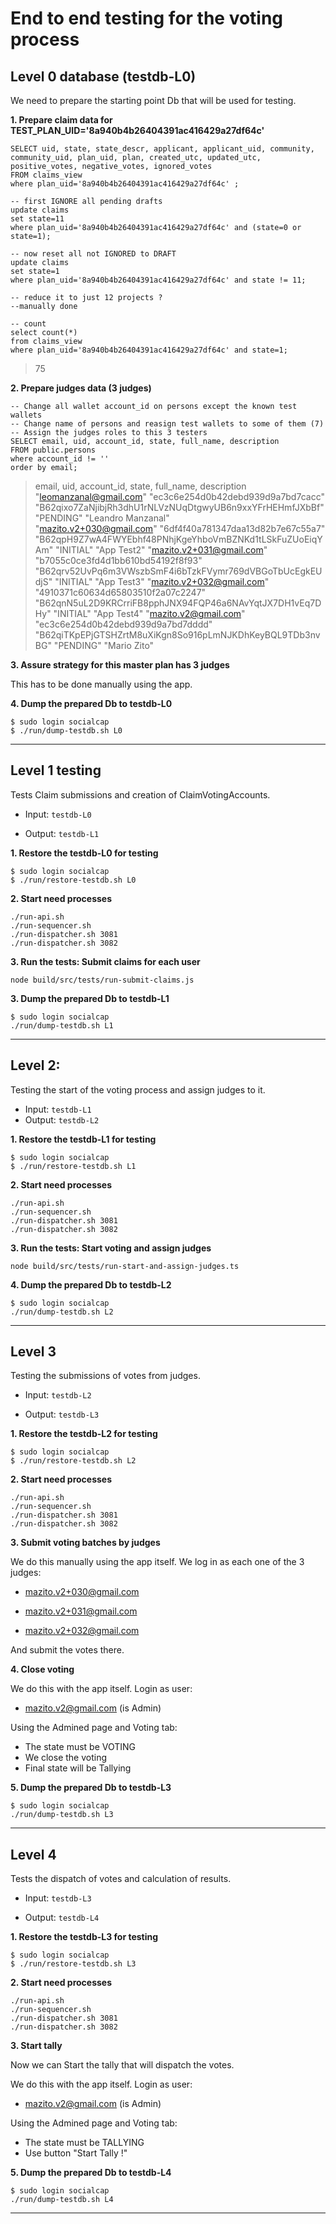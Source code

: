 # End to end testing for the voting process

## Level 0 database (testdb-L0)

We need to prepare the starting point Db that will be used for testing.

**1. Prepare claim data for TEST_PLAN_UID='8a940b4b26404391ac416429a27df64c'**

~~~
SELECT uid, state, state_descr, applicant, applicant_uid, community, community_uid, plan_uid, plan, created_utc, updated_utc, positive_votes, negative_votes, ignored_votes
FROM claims_view
where plan_uid='8a940b4b26404391ac416429a27df64c' ;

-- first IGNORE all pending drafts
update claims 
set state=11
where plan_uid='8a940b4b26404391ac416429a27df64c' and (state=0 or state=1);

-- now reset all not IGNORED to DRAFT
update claims 
set state=1
where plan_uid='8a940b4b26404391ac416429a27df64c' and state != 11;

-- reduce it to just 12 projects ?
--manually done

-- count 
select count(*) 
from claims_view
where plan_uid='8a940b4b26404391ac416429a27df64c' and state=1;
~~~
> 75

**2. Prepare judges data (3 judges)**
~~~
-- Change all wallet account_id on persons except the known test wallets
-- Change name of persons and reasign test wallets to some of them (7)
-- Assign the judges roles to this 3 testers
SELECT email, uid, account_id, state, full_name, description
FROM public.persons
where account_id != ''
order by email;
~~~
> email, uid, account_id, state, full_name, description
> "leomanzanal@gmail.com"	"ec3c6e254d0b42debd939d9a7bd7cacc"	"B62qixo7ZaNjibjRh3dhU1rNLVzNUqDtgwyUB6n9xxYFrHEHmfJXbBf"	"PENDING"	"Leandro Manzanal"	
> "mazito.v2+030@gmail.com"	"6df4f40a781347daa13d82b7e67c55a7"	"B62qpH9Z7wA4FWYEbhf48PNhjKgeYhboVmBZNKd1tLSkFuZUoEiqYAm"	"INITIAL"	"App Test2"	
> "mazito.v2+031@gmail.com"	"b7055c0ce3fd4d1bb610bd54192f8f93"	"B62qrv52UvPq6m3VWszbSmF4i6bTzkFVymr769dVBGoTbUcEgkEUdjS"	"INITIAL"	"App Test3"	
> "mazito.v2+032@gmail.com"	"4910371c60634d65803510f2a07c2247"	"B62qnN5uL2D9KRCrriFB8pphJNX94FQP46a6NAvYqtJX7DH1vEq7DHy"	"INITIAL"	"App Test4"	
> "mazito.v2@gmail.com"	"ec3c6e254d0b42debd939d9a7bd7dddd"	"B62qiTKpEPjGTSHZrtM8uXiKgn8So916pLmNJKDhKeyBQL9TDb3nvBG"	"PENDING"	"Mario Zito"	

**3. Assure strategy for this master plan has 3 judges**

This has to be done manually using the app.

**4. Dump the prepared Db to testdb-L0**
~~~
$ sudo login socialcap
$ ./run/dump-testdb.sh L0
~~~
---

## Level 1 testing

Tests Claim submissions and creation of ClaimVotingAccounts.

- Input: `testdb-L0`

- Output: `testdb-L1`

**1. Restore the testdb-L0 for testing**

~~~
$ sudo login socialcap
$ ./run/restore-testdb.sh L0
~~~

**2. Start need processes**
~~~
./run-api.sh
./run-sequencer.sh
./run-dispatcher.sh 3081
./run-dispatcher.sh 3082
~~~

**3. Run the tests: Submit claims for each user**

~~~
node build/src/tests/run-submit-claims.js
~~~

**3. Dump the prepared Db to testdb-L1** 

~~~
$ sudo login socialcap
./run/dump-testdb.sh L1
~~~
---

## Level 2:

Testing the start of the voting process and assign judges to it.

- Input: `testdb-L1`
- Output: `testdb-L2`

**1. Restore the testdb-L1 for testing**

~~~
$ sudo login socialcap
$ ./run/restore-testdb.sh L1
~~~

**2. Start need processes**
~~~
./run-api.sh
./run-sequencer.sh
./run-dispatcher.sh 3081
./run-dispatcher.sh 3082
~~~

**3. Run the tests: Start voting and assign judges**

~~~
node build/src/tests/run-start-and-assign-judges.ts
~~~

**4. Dump the prepared Db to testdb-L2**

~~~
$ sudo login socialcap
./run/dump-testdb.sh L2
~~~
---

## Level 3

Testing the submissions of votes from judges.

- Input: `testdb-L2`

- Output: `testdb-L3`

**1. Restore the testdb-L2 for testing**

~~~
$ sudo login socialcap
$ ./run/restore-testdb.sh L2
~~~

**2. Start need processes**

~~~
./run-api.sh
./run-sequencer.sh
./run-dispatcher.sh 3081
./run-dispatcher.sh 3082
~~~

**3. Submit voting batches by judges** 

We do this manually using the app itself. We log in as each one of the 3 judges:

- mazito.v2+030@gmail.com

- mazito.v2+031@gmail.com
- mazito.v2+032@gmail.com

And submit the votes there.

**4. Close voting**

We do this with the app itself. Login as user:

- mazito.v2@gmail.com (is Admin)

Using the Admined page and Voting tab:

- The state must be VOTING
- We close the voting
- Final state will be Tallying

**5. Dump the prepared Db to testdb-L3** 

~~~
$ sudo login socialcap
./run/dump-testdb.sh L3
~~~
---

## Level 4

Tests the dispatch of votes and calculation of results.

- Input: `testdb-L3`

- Output: `testdb-L4`

**1. Restore the testdb-L3 for testing**

~~~
$ sudo login socialcap
$ ./run/restore-testdb.sh L3
~~~

**2. Start need processes**

~~~
./run-api.sh
./run-sequencer.sh
./run-dispatcher.sh 3081
./run-dispatcher.sh 3082
~~~

**3. Start tally**

Now we can Start the tally that will dispatch the votes. 

We do this with the app itself. Login as user:

- mazito.v2@gmail.com (is Admin)

Using the Admined page and Voting tab:

- The state must be TALLYING
- Use button "Start Tally !"



**5. Dump the prepared Db to testdb-L4** 

~~~
$ sudo login socialcap
./run/dump-testdb.sh L4
~~~
---

